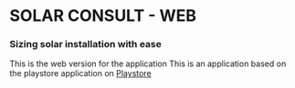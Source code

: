 # SOLAR CONSULT - WEB

### Sizing solar installation with ease

This is the web version for the application
This is an application based on the playstore application on
[Playstore](https://play.google.com/store/apps/details?id=com.aniobianthony.solarconsult)